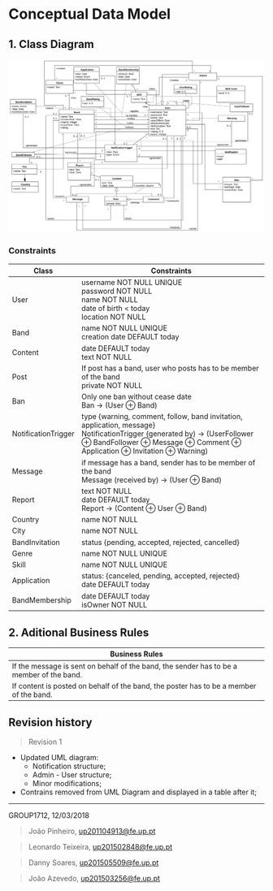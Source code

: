 # Conceptual Data Model

## 1. Class Diagram
![Class Diagram](../Images/uml/model.svg)

### Constraints
| Class | Constraints |
| ---|---|
| User               | username NOT NULL UNIQUE <br> password NOT NULL <br> name NOT NULL <br> date of birth < today <br> location NOT NULL |
| Band               | name NOT NULL UNIQUE <br> creation date DEFAULT today |
| Content            | date DEFAULT today <br> text NOT NULL |
| Post               | If post has a band, user who posts has to be member of the band <br> private NOT NULL |
| Ban                | Only one ban without cease date <br> Ban → (User ⊕ Band) |
| NotificationTrigger| type {warning, comment, follow, band invitation, application, message} <br> NotificationTrigger (generated by) → (UserFollower ⊕ BandFollower ⊕ Message ⊕ Comment ⊕ Application ⊕ Invitation ⊕ Warning) |
| Message            | if message has a band, sender has to be member of the band <br> Message (received by) → (User ⊕ Band) |
| Report             | text NOT NULL <br> date DEFAULT today <br> Report → (Content ⊕ User ⊕ Band)|
| Country            | name NOT NULL |
| City               | name NOT NULL |
| BandInvitation     | status {pending, accepted, rejected, cancelled} |
| Genre              | name NOT NULL UNIQUE |
| Skill              | name NOT NULL UNIQUE |
| Application        | status: {canceled, pending, accepted, rejected} <br> date DEFAULT today |
| BandMembership     | date DEFAULT today <br> isOwner NOT NULL |


## 2. Aditional Business Rules

| Business Rules                                                                           |
| ---------------------------------------------------------------------------------------- |
| If the message is sent on behalf of the band, the sender has to be a member of the band. |
| If content is posted on behalf of the band, the poster has to be a member of the band.   |


## Revision history

> Revision 1
 * Updated UML diagram:
    * Notification structure;
    * Admin - User structure;
    * Minor modifications;
 * Contrains removed from UML Diagram and displayed in a table after it;
***

GROUP1712, 12/03/2018

> João Pinheiro, up201104913@fe.up.pt

> Leonardo Teixeira, up201502848@fe.up.pt

> Danny Soares, up201505509@fe.up.pt

> João Azevedo, up201503256@fe.up.pt